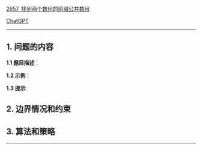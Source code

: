 [2657. 找到两个数组的前缀公共数组](https://leetcode.cn/problems/find-the-prefix-common-array-of-two-arrays)

[ChatGPT](chat.openai.com)

---

## 1. 问题的内容
**1.1 题目描述**：

**1.2 示例**：

**1.3 提示**:

## 2. 边界情况和约束


## 3. 算法和策略

---


